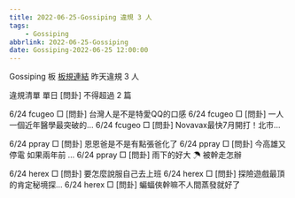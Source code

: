 ```yaml
---
title: 2022-06-25-Gossiping 違規 3 人
tags:
    - Gossiping
abbrlink: 2022-06-25-Gossiping
date: Gossiping-2022-06-25 12:00:00
---
```

Gossiping 板 [板規連結](https://www.ptt.cc/bbs/Gossiping/M.1637425085.A.07D.html)
昨天違規 3 人
<!-- more -->

違規清單
單日 [問卦] 不得超過 2 篇

6/24 fcugeo □ [問卦] 台灣人是不是特愛QQ的口感
6/24 fcugeo □ [問卦] 一人一個近年醫學最突破的…
6/24 fcugeo □ [問卦] Novavax最快7月開打！北市…

6/24 ppray □ [問卦] 恩恩爸是不是有點張爸化了
6/24 ppray □ [問卦] 今高雄又停電 如果兩年前 …
6/24 ppray □ [問卦] 雨下的好大 ☂  被幹走怎辦

6/24 herex □ [問卦] 要怎麼說服自己去上班
6/24 herex □ [問卦] 探險遊戲最頂的肯定秘境探…
6/24 herex □ [問卦] 蝙蝠俠幹嘛不人間蒸發就好了